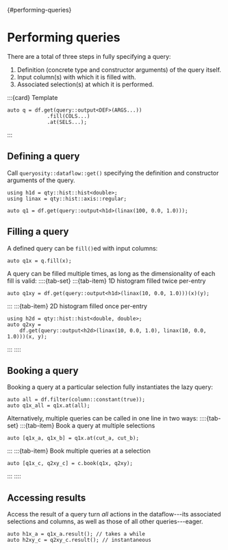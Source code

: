 {#performing-queries}
# Performing queries

There are a total of three steps in fully specifying a query:

1. Definition (concrete type and constructor arguments) of the query itself.
2. Input column(s) with which it is filled with.
3. Associated selection(s) at which it is performed.

:::{card} Template
```{code} cpp
auto q = df.get(query::output<DEF>(ARGS...))
             .fill(COLS...)
             .at(SELS...);
```
:::

## Defining a query

Call `queryosity::dataflow::get()` specifying the definition and constructor arguments of the query.

```{code} cpp
using h1d = qty::hist::hist<double>;
using linax = qty::hist::axis::regular;

auto q1 = df.get(query::output<h1d>(linax(100, 0.0, 1.0)));
```

## Filling a query

A defined query can be `fill()`ed with input columns:
```{code} cpp
auto q1x = q.fill(x);
```

A query can be filled multiple times, as long as the dimensionality of each fill is valid:
::::{tab-set}
:::{tab-item} 1D histogram filled twice per-entry
```{code} cpp
auto q1xy = df.get(query::output<h1d>(linax(10, 0.0, 1.0)))(x)(y);
```
:::
:::{tab-item} 2D histogram filled once per-entry
```{code} cpp
using h2d = qty::hist::hist<double, double>;
auto q2xy =
    df.get(query::output<h2d>(linax(10, 0.0, 1.0), linax(10, 0.0, 1.0)))(x, y);
```
:::
::::

## Booking a query

Booking a query at a particular selection fully instantiates the lazy query:
```{code} cpp
auto all = df.filter(column::constant(true));
auto q1x_all = q1x.at(all);
```

Alternatively, multiple queries can be called in one line in two ways:
::::{tab-set}
:::{tab-item} Book a query at multiple selections
```{code} cpp
auto [q1x_a, q1x_b] = q1x.at(cut_a, cut_b);
```
:::
:::{tab-item} Book multiple queries at a selection
```{code} cpp
auto [q1x_c, q2xy_c] = c.book(q1x, q2xy);
```
:::
::::

## Accessing results

Access the result of a query turn *all* actions in the dataflow---its associated selections and columns, as well as those of all other queries---eager.

```{code} cpp
auto h1x_a = q1x_a.result(); // takes a while
auto h2xy_c = q2xy_c.result(); // instantaneous
```

